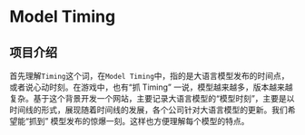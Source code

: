 # Model Timing

## 项目介绍

首先理解`Timing`这个词，在`Model Timing`中，指的是大语言模型发布的时间点，或者说心动时刻。在游戏中，也有“抓 Timing” 一说，模型越来越多，版本越来越复杂。基于这个背景开发一个网站，主要记录大语言模型的“模型时刻”，主要是以时间线的形式，展现随着时间线的发展，各个公司针对大语言模型的更新。我们希望能“抓到” 模型发布的惊爆一刻。这样也方便理解每个模型的特点。
